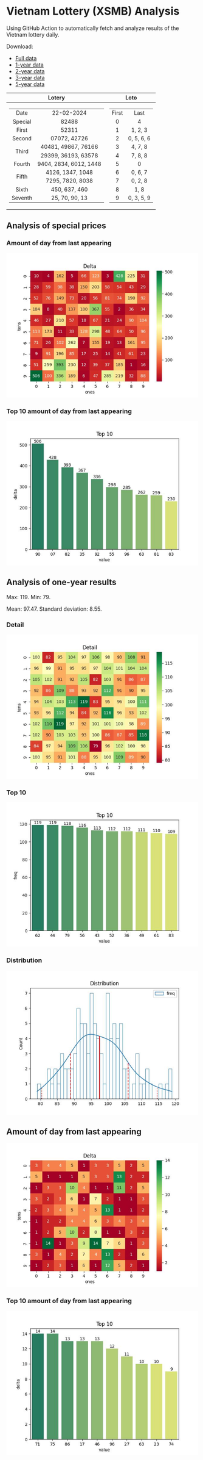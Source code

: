 # Vietnam Lottery (XSMB) Analysis

Using GitHub Action to automatically fetch and analyze results of the Vietnam lottery daily.

Download:

* [Full data](https://raw.githubusercontent.com/khiemdoan/vietnam-lottery-xsmb-analysis/main/results/xsmb.csv)
* [1-year data](https://raw.githubusercontent.com/khiemdoan/vietnam-lottery-xsmb-analysis/main/results/xsmb_1_year.csv)
* [2-year data](https://raw.githubusercontent.com/khiemdoan/vietnam-lottery-xsmb-analysis/main/results/xsmb_2_year.csv)
* [3-year data](https://raw.githubusercontent.com/khiemdoan/vietnam-lottery-xsmb-analysis/main/results/xsmb_3_year.csv)
* [5-year data](https://raw.githubusercontent.com/khiemdoan/vietnam-lottery-xsmb-analysis/main/results/xsmb_5_year.csv)

| Lotery      | Loto |
| :-----------: | :-----------: |
| <table><tr><td>Date</td><td>22-02-2024</td></tr><tr><td>Special</td><td>82488</td></tr><tr><td>First</td><td>52311</td></tr><tr><td>Second</td><td>07072, 42726</td></tr><tr><td rowspan="2">Third</td><td>40481, 49867, 76166</td></tr><tr><td>29399, 36193, 63578</td></tr><tr><td>Fourth</td><td>9404, 2834, 6012, 1448</td></tr><tr><td rowspan="2">Fifth</td><td>4126, 1347, 1048</td></tr><tr><td>7295, 7820, 8038</td></tr><tr><td>Sixth</td><td>450, 637, 460</td></tr><tr><td>Seventh</td><td>25, 70, 90, 13</td></tr></table> | <table><tr><td>First</td><td>Last</td></tr><tr><td>0</td><td>4</td></tr><tr><td>1</td><td>1, 2, 3</td></tr><tr><td>2</td><td>0, 5, 6, 6</td></tr><tr><td>3</td><td>4, 7, 8</td></tr><tr><td>4</td><td>7, 8, 8</td></tr><tr><td>5</td><td>0</td></tr><tr><td>6</td><td>0, 6, 7</td></tr><tr><td>7</td><td>0, 2, 8</td></tr><tr><td>8</td><td>1, 8</td></tr><tr><td>9</td><td>0, 3, 5, 9</td></tr></table> |


<h2>Analysis of special prices</h2>

<h3>Amount of day from last appearing</h3>

![Delta](images/special_delta.jpg)

<h3>Top 10 amount of day from last appearing</h3>

![Delta top 10](images/special_delta_top_10.jpg)

<h2>Analysis of one-year results</h2>

Max: 119. Min: 79.

Mean: 97.47. Standard deviation: 8.55.

<h3>Detail</h3>

![Detail](images/heatmap.jpg)

<h3>Top 10</h3>

![Top 10](images/top-10.jpg)

<h3>Distribution</h3>

![Distribution](images/distribution.jpg)

<h2>Amount of day from last appearing</h2>

![Delta](images/delta.jpg)

<h3>Top 10 amount of day from last appearing</h3>

![Delta top 10](images/delta_top_10.jpg)